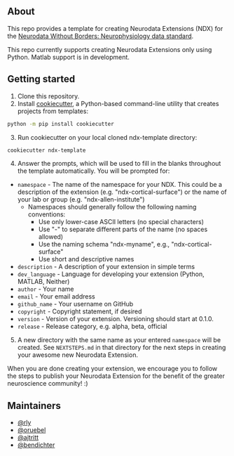 ## About

This repo provides a template for creating Neurodata Extensions (NDX) for the
[Neurodata Without Borders: Neurophysiology data standard](http://neurodatawithoutborders.github.io/).

This repo currently supports creating Neurodata Extensions only using Python.
Matlab support is in development.

## Getting started

1. Clone this repository.
2. Install [cookiecutter](https://pypi.org/project/cookiecutter/), a Python-based
command-line utility that creates projects from templates:
```bash
python -m pip install cookiecutter
```
3. Run cookiecutter on your local cloned ndx-template directory:
```bash
cookiecutter ndx-template
```
4. Answer the prompts, which will be used to fill in the blanks throughout the 
template automatically. You will be prompted for:
  - `namespace` - The name of the namespace for your NDX. This could be a
  description of the extension (e.g. "ndx-cortical-surface") or the name of your
  lab or group (e.g. "ndx-allen-institute")
    - Namespaces should generally follow the following naming conventions:
      - Use only lower-case ASCII letters (no special characters)
      - Use "-" to separate different parts of the name (no spaces allowed)
      - Use the naming schema "ndx-myname", e.g., "ndx-cortical-surface"
      - Use short and descriptive names
  - `description` - A description of your extension in simple terms
  - `dev_language` - Language for developing your extension (Python, MATLAB, Neither)
  - `author` - Your name
  - `email` - Your email address
  - `github_name` - Your username on GitHub
  - `copyright` - Copyright statement, if desired
  - `version` - Version of your extension. Versioning should start at 0.1.0.
  - `release` - Release category, e.g. alpha, beta, official
5. A new directory with the same name as your entered `namespace` will be
created. See `NEXTSTEPS.md` in that directory for the next steps in creating
your awesome new Neurodata Extension.

When you are done creating your extension, we encourage you to follow the steps
to publish your Neurodata Extension for the benefit of the greater neuroscience 
community! :)

## Maintainers
- [@rly](https://github.com/rly)
- [@oruebel](https://github.com/oruebel)
- [@ajtritt](https://github.com/ajtritt)
- [@bendichter](https://github.com/bendichter)
